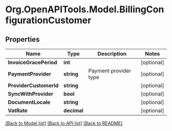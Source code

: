 
# Org.OpenAPITools.Model.BillingConfigurationCustomer

## Properties

Name | Type | Description | Notes
------------ | ------------- | ------------- | -------------
**InvoiceGracePeriod** | **int** |  | [optional] 
**PaymentProvider** | **string** | Payment provider type | [optional] 
**ProviderCustomerId** | **string** |  | [optional] 
**SyncWithProvider** | **bool** |  | [optional] 
**DocumentLocale** | **string** |  | [optional] 
**VatRate** | **decimal** |  | [optional] 

[[Back to Model list]](../README.md#documentation-for-models)
[[Back to API list]](../README.md#documentation-for-api-endpoints)
[[Back to README]](../README.md)

